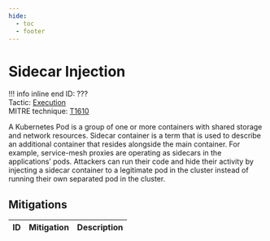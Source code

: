 ```yaml
---
hide:
  - toc
  - footer
---
```


# Sidecar Injection

!!! info inline end
    ID: ???<br>
    Tactic: [Execution](../Execution/index.md) <br>
    MITRE technique: [T1610](https://attack.mitre.org/techniques/T1610/)

A Kubernetes Pod is a group of one or more containers with shared storage and network resources. Sidecar container is a term that is used to describe an additional container that resides alongside the main container. For example, service-mesh proxies are operating as sidecars in the applications’ pods. Attackers can run their code and hide their activity by injecting a sidecar container to a legitimate pod in the cluster instead of running their own separated pod in the cluster.

## Mitigations

|ID|Mitigation|Description|
|--|----------|-----------|